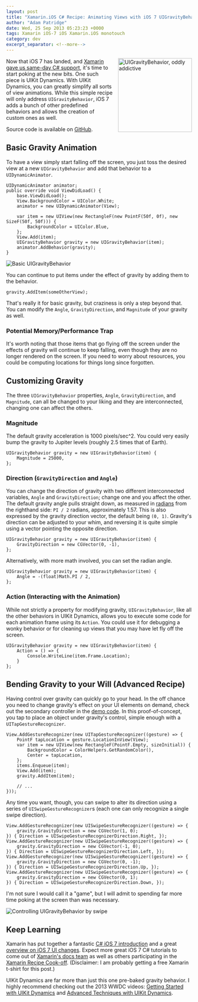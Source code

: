 ```yaml
---
layout: post
title: "Xamarin.iOS C# Recipe: Animating Views with iOS 7 UIGravityBehavior (UIKit Dynamics)"
author: "Adam Patridge"
date: Wed, 25 Sep 2013 05:23:23 +0000
tags: Xamarin iOS-7 iOS Xamarin.iOS monotouch
category: dev
excerpt_separator: <!--more-->
---
```


<div style="float: right; padding-left: 15px;"><img style="width: 200px;" alt="UIGravityBehavior, oddly addictive" src="/wp-content/uploads/2013/09/ChangingUIGravityBehavior.gif"></div>

Now that iOS 7 has landed, and [Xamarin gave us same-day C# support](http://blog.xamarin.com/ios-7-and-xamarin-ready-when-you-are/), it's time to start poking at the new bits. One such piece is UIKit Dynamics. With UIKit Dynamics, you can greatly simplify all sorts of view animations. While this simple recipe will only address `UIGravityBehavior`, iOS 7 adds a bunch of other predefined behaviors and allows the creation of custom ones as well.

<!--more-->

Source code is available on [GitHub](https://github.com/patridge/UIGravityBehaviorRecipe).

## Basic Gravity Animation

To have a view simply start falling off the screen, you just toss the desired view at a new `UIGravityBehavior` and add that behavior to a `UIDynamicAnimator`.

    UIDynamicAnimator animator;
    public override void ViewDidLoad() {
        base.ViewDidLoad();
        View.BackgroundColor = UIColor.White;
        animator = new UIDynamicAnimator(View);

        var item = new UIView(new RectangleF(new PointF(50f, 0f), new SizeF(50f, 50f))) {
            BackgroundColor = UIColor.Blue,
        };
        View.Add(item);
        UIGravityBehavior gravity = new UIGravityBehavior(item);
        animator.AddBehavior(gravity);
    }

![Basic UIGravityBehavior](/wp-content/uploads/2013/09/BasicUIGravityBehavior.gif)

You can continue to put items under the effect of gravity by adding them to the behavior.

    gravity.AddItem(someOtherView);

That's really it for basic gravity, but craziness is only a step beyond that. You can modify the `Angle`, `GravityDirection`, and `Magnitude` of your gravity as well.

### Potential Memory/Performance Trap

It's worth noting that those items that go flying off the screen under the effects of gravity will continue to keep falling, even though they are no longer rendered on the screen. If you need to worry about resources, you could be computing locations for things long since forgotten.

## Customizing Gravity

The three `UIGravityBehavior` properties, `Angle`, `GravityDirection`, and `Magnitude`, can all be changed to your liking and they are interconnected, changing one can affect the others.

### Magnitude

The default gravity acceleration is 1000 pixels/sec^2. You could very easily bump the gravity to Jupiter levels (roughly 2.5 times that of Earth).

    UIGravityBehavior gravity = new UIGravityBehavior(item) {
        Magnitude = 25000,
    };

### Direction (`GravityDirection` and `Angle`)

You can change the direction of gravity with two different interconnected variables, `Angle` and `GravityDirection`; change one and you affect the other. The default gravity angle pulls straight down, as measured in [radians](http://en.wikipedia.org/wiki/Radians) from the righthand side: `PI / 2` radians, approximately 1.57. This is also expressed by the gravity direction vector, the default being `(0, 1)`. Gravity's direction can be adjusted to your whim, and reversing it is quite simple using a vector pointing the opposite direction.

    UIGravityBehavior gravity = new UIGravityBehavior(item) {
        GravityDirection = new CGVector(0, -1),
    };

Alternatively, with more math involved, you can set the radian angle. 

    UIGravityBehavior gravity = new UIGravityBehavior(item) {
        Angle = -(float)Math.PI / 2,
    };

### Action (Interacting with the Animation)

While not strictly a property for modifying gravity, `UIGravityBehavior`, like all the other behaviors in UIKit Dynamics, allows you to execute some code for each animation frame using its `Action`. You could use it for debugging a wonky behavior or for cleaning up views that you may have let fly off the screen.

    UIGravityBehavior gravity = new UIGravityBehavior(item) {
        Action = () => {
            Console.WriteLine(item.Frame.Location);
        }
    };

## Bending Gravity to your Will (Advanced Recipe)

Having control over gravity can quickly go to your head. In the off chance you need to change gravity's effect on your UI elements on demand, check out the secondary controller in the [demo code](https://github.com/patridge/UIGravityBehaviorRecipe/blob/master/UIGravityBehaviorRecipe/ChangingGravityViewController.cs). In this proof-of-concept, you tap to place an object under gravity's control, simple enough with a `UITapGestureRecognizer`.

    View.AddGestureRecognizer(new UITapGestureRecognizer((gesture) => {
        PointF tapLocation = gesture.LocationInView(View);
        var item = new UIView(new RectangleF(PointF.Empty, sizeInitial)) {
            BackgroundColor = ColorHelpers.GetRandomColor(),
            Center = tapLocation,
        };
        items.Enqueue(item);
        View.Add(item);
        gravity.AddItem(item);

        // ...
    }));

Any time you want, though, you can swipe to alter its direction using a series of `UISwipeGestureRecognizer`s (each one can only recognize a single swipe direction).

    View.AddGestureRecognizer(new UISwipeGestureRecognizer((gesture) => {
        gravity.GravityDirection = new CGVector(1, 0);
    }) { Direction = UISwipeGestureRecognizerDirection.Right, });
    View.AddGestureRecognizer(new UISwipeGestureRecognizer((gesture) => {
        gravity.GravityDirection = new CGVector(-1, 0);
    }) { Direction = UISwipeGestureRecognizerDirection.Left, });
    View.AddGestureRecognizer(new UISwipeGestureRecognizer((gesture) => {
        gravity.GravityDirection = new CGVector(0, -1);
    }) { Direction = UISwipeGestureRecognizerDirection.Up, });
    View.AddGestureRecognizer(new UISwipeGestureRecognizer((gesture) => {
        gravity.GravityDirection = new CGVector(0, 1);
    }) { Direction = UISwipeGestureRecognizerDirection.Down, });

I'm not sure I would call it a "game", but I will admit to spending far more time poking at the screen than was necessary.

![Controlling UIGravityBehavior by swipe](/wp-content/uploads/2013/09/ChangingUIGravityBehavior.gif)

## Keep Learning

Xamarin has put together a fantastic [C# iOS 7 introduction](http://docs.xamarin.com/guides/ios/platform_features/introduction_to_ios_7) and a great [overview on iOS 7 UI changes](http://docs.xamarin.com/guides/ios/platform_features/ios7_ui).  Expect more great iOS 7 C# tutorials to come out of [Xamarin's docs team](http://docs.xamarin.com/) as well as others participating in the [Xamarin Recipe Cook-off](http://blog.xamarin.com/xamarin-recipe-cook-off/). (Disclaimer: I am probably getting a free Xamarin t-shirt for this post.)

UIKit Dynamics are far more than just this one pre-baked gravity behavior. I highly recommend checking out the 2013 WWDC videos: [Getting Started with UIKit Dynamics](https://developer.apple.com/wwdc/videos/?id=206) and [Advanced Techniques with UIKit Dynamics](https://developer.apple.com/wwdc/videos/?id=221).
